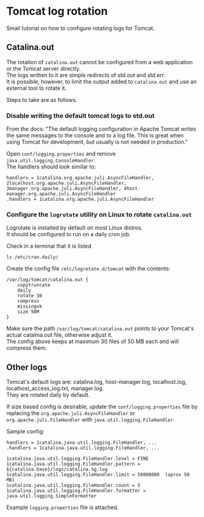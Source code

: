 Tomcat log rotation
========================

Small tutorial on how to configure rotating logs for Tomcat.


Catalina.out
------------------

The rotation of `catalina.out` cannot be configured from a web application or the Tomcat server directly.  
The logs written to it are simple redirects of std.out and std.err.  
It is possible, however, to limit the output added to `catalina.out` and use an external tool to rotate it.  

Steps to take are as follows.

### Disable writing the default tomcat logs to std.out

From the docs: "The default logging configuration in Apache Tomcat writes the same messages to the console and to a log file. This is great when using Tomcat for development, but usually is not needed in production."

Open `conf/logging.properties` and remove `java.util.logging.ConsoleHandler`.  
The handlers should look similar to:  

    handlers = 1catalina.org.apache.juli.AsyncFileHandler, 2localhost.org.apache.juli.AsyncFileHandler, 3manager.org.apache.juli.AsyncFileHandler, 4host-manager.org.apache.juli.AsyncFileHandler
    .handlers = 1catalina.org.apache.juli.AsyncFileHandler


### Configure the `logrotate` utility on Linux to rotate `catalina.out`

Logrotate is installed by default on most Linux distros.  
It should be configured to run on a daily cron job.  

Check in a terminal that it is listed

    ls /etc/cron.daily/


Create the config file `/etc/logrotate.d/tomcat` with the contents:

    /var/log/tomcat/catalina.out {
        copytruncate   
        daily   
        rotate 30   
        compress   
        missingok   
        size 50M  
    }

Make sure the path `/var/log/tomcat/catalina.out` points to your Tomcat's actual catalina.out file, otherwise adjust it.  
The config above keeps at maximum 30 files of 50 MB each and will compress them.  


Other logs
------------------

Tomcat's default logs are: catalina.log, host-manager.log, localhost.log, localhost_access_log.txt, manager.log.  
They are rotated daily by default.  

If size based config is desirable, update the `conf/logging.properties` file by replacing the `org.apache.juli.AsyncFileHandler` or `org.apache.juli.FileHandler` with `java.util.logging.FileHandler`.  

Sample config:

    handlers = 1catalina.java.util.logging.FileHandler, ...
    .handlers = 1catalina.java.util.logging.FileHandler, ...

    1catalina.java.util.logging.FileHandler.level = FINE
    1catalina.java.util.logging.FileHandler.pattern = ${catalina.base}/logs/catalina.%g.log
    1catalina.java.util.logging.FileHandler.limit = 50000000  (aprox 50 MB)
    1catalina.java.util.logging.FileHandler.count = 5
    1catalina.java.util.logging.FileHandler.formatter = java.util.logging.SimpleFormatter


Example `logging.properties` file is attached.


